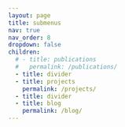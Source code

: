 ```yaml
---
layout: page
title: submenus
nav: true
nav_order: 8
dropdown: false
children:
  # - title: publications
  #   permalink: /publications/
  - title: divider
  - title: projects
    permalink: /projects/
  - title: divider
  - title: blog
    permalink: /blog/
---
```

